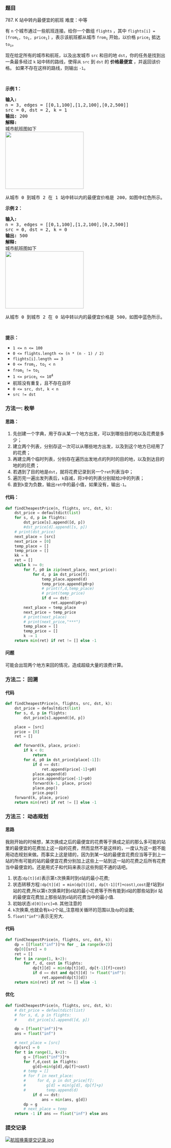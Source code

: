 ### 题目

787\. K 站中转内最便宜的航班 难度：中等

<p>有 <code>n</code> 个城市通过一些航班连接。给你一个数组&nbsp;<code>flights</code> ，其中&nbsp;<code>flights[i] = [from<sub>i</sub>, to<sub>i</sub>, price<sub>i</sub>]</code> ，表示该航班都从城市 <code>from<sub>i</sub></code> 开始，以价格 <code>price<sub>i</sub></code> 抵达 <code>to<sub>i</sub></code>。</p>

<p>现在给定所有的城市和航班，以及出发城市 <code>src</code> 和目的地 <code>dst</code>，你的任务是找到出一条最多经过 <code>k</code>&nbsp;站中转的路线，使得从 <code>src</code> 到 <code>dst</code> 的 <strong>价格最便宜</strong> ，并返回该价格。 如果不存在这样的路线，则输出 <code>-1</code>。</p>

<p>&nbsp;</p>

<p><strong>示例 1：</strong></p>

<pre><strong>输入:</strong> 
n = 3, edges = [[0,1,100],[1,2,100],[0,2,500]]
src = 0, dst = 2, k = 1
<strong>输出:</strong> 200
<strong>解释:</strong> 
城市航班图如下
<img style="height: 180px; width: 246px;" src="https://s3-lc-upload.s3.amazonaws.com/uploads/2018/02/16/995.png" alt="">

从城市 0 到城市 2 在 1 站中转以内的最便宜价格是 200，如图中红色所示。</pre>

<p><strong>示例 2：</strong></p>

<pre><strong>输入:</strong> 
n = 3, edges = [[0,1,100],[1,2,100],[0,2,500]]
src = 0, dst = 2, k = 0
<strong>输出:</strong> 500
<strong>解释:</strong> 
城市航班图如下
<img style="height: 180px; width: 246px;" src="https://s3-lc-upload.s3.amazonaws.com/uploads/2018/02/16/995.png" alt="">

从城市 0 到城市 2 在 0 站中转以内的最便宜价格是 500，如图中蓝色所示。</pre>

<p>&nbsp;</p>

<p><strong>提示：</strong></p>

<ul>
	<li><code>1 &lt;= n &lt;= 100</code></li>
	<li><code>0 &lt;= flights.length &lt;= (n * (n - 1) / 2)</code></li>
	<li><code>flights[i].length == 3</code></li>
	<li><code>0 &lt;= from<sub>i</sub>, to<sub>i</sub> &lt; n</code></li>
	<li><code>from<sub>i</sub> != to<sub>i</sub></code></li>
	<li><code>1 &lt;= price<sub>i</sub> &lt;= 10<sup>4</sup></code></li>
	<li>航班没有重复，且不存在自环</li>
	<li><code>0 &lt;= src, dst, k &lt; n</code></li>
	<li><code>src != dst</code></li>
</ul>

### 方法一: 枚举

#### 思路：

1. 先创建一个字典，用于存从某一个地方出发，可以到哪些目的地以及花费是多少；
2. 建立两个列表，分别存这一次可以从哪些地方出发，以及到这个地方已经用了的花费；
3. 再建立两个临时列表，分别存在遍历出发地点的列时的目的地，以及到达目的地的的花费；
4. 若遇到了目的地是`dst`，就将花费记录到另一个`ret`列表当中；
5. 遍历完一遍出发列表后，`k`自减，将`3`中的列表分别赋给`2`中的列表；
6. 直到`k`变为负数，输出`ret`中的最小值，如果没有，输出`-1`。

#### 代码：

``` python
def findCheapestPrice(n, flights, src, dst, k):
    dst_price = defaultdict(list)
    for s, d, p in flights:
        dst_price[s].append([d, p])
        #dst_price[d].append([s, p])
    # print(dst_price)
    next_place = [src]
    next_price = [0]
    temp_place = []
    temp_price = []
    kk = k
    ret = []
    while k >= 0:
        for f, p0 in zip(next_place, next_price):
            for d, p in dst_price[f]:
                temp_place.append(d)
                temp_price.append(p0+p)
                # print(f,d,temp_place)
                # print(temp_price)
                if d == dst:
                    ret.append(p0+p)
        next_place = temp_place
        next_price = temp_price
        # print(next_place)
        # print(next_price,"***")
        temp_place = []
        temp_price = []
        k -= 1
    return min(ret) if ret != [] else -1
```

#### 问题

可能会出现两个地方来回的情况，造成超级大量的浪费计算。

### 方法二： 回溯

#### 代码

``` python
def findCheapestPrice(n, flights, src, dst, k):
    dst_price = defaultdict(list)
    for s, d, p in flights:
        dst_price[s].append([d, p])

    place = [src]
    price = [0]
    ret = []

    def forward(k, place, price):
        if k < 0:
            return
        for d, p0 in dst_price[place[-1]]:
            if d == dst:
                ret.append(price[-1]+p0)
            place.append(d)
            price.append(price[-1]+p0)
            forward(k-1, place, price)
            place.pop()
            price.pop()
    forward(k, place, price)
    return min(ret) if ret != [] else -1
```

### 方法三： 动态规划

#### 思路

我刚开始的时候想，某次换成之后的最便宜的花费等于换成之前的那么多可能的站里的最便宜的花费加上这一段的花费，然而显然不是这样的，一度认为这一题不能用动态规划来做。而事实上这是错的，因为到某一站的最便宜花费应当等于到上一站的所有可能的站的最便宜花费分别加上这些上一站到这一站的花费之后所有花费当中最便宜的。还是用式子和代码来表示这些狗屁不通的话吧。

1. 状态:`dp[t][d]`表示第`t`次换乘时到`d`站的最小花费;
2. 状态转移方程::`dp[t][d] = min(dp[t][d], dp[t-1][f]+cost)`,`cost`是`f`站到`d`站的花费,所以第`t`次换乘时到`d`站的最小花费等于所有能到`d`站的那些站到`d`
   站的最便宜花费加上那些站到`d`站的花费当中的最小值.
3. 初始状态:`d[0][src]=0`. 其他注意的
1. `k`次换乘,也就会有`k+2`个站,,注意相关循环的范围以及`dp`的设置;
2. `float("inf")`表示无穷大.

#### 代码

``` python
def findCheapestPrice(n, flights, src, dst, k):
    dp = [[float("inf")]*n for _ in range(k+2)]
    dp[0][src] = 0
    ret = []
    for t in range(1, k+2):
        for f, d, cost in flights:
            dp[t][d] = min(dp[t][d], dp[t-1][f]+cost)
            if d == dst and dp[t][d] != float("inf"):
                ret.append(dp[t][d])
    return min(ret) if ret != [] else -1
```

#### 优化

``` python
def findCheapestPrice(n, flights, src, dst, k):
    # dst_price = defaultdict(list)
    # for s, d, p in flights:
    #     dst_price[s].append([d, p])

    dp = [float("inf")]*n
    ans = float("inf")

    # next_place = [src]
    dp[src] = 0
    for t in range(1, k+2):
        g = [float("inf")]*n
        for f,d,cost in flights:
            g[d]=min(g[d],dp[f]+cost)
        # temp = []
        # for f in next_place:
        #     for d, p in dst_price[f]:
        #         g[d] = min(g[d], dp[f]+p)
        #         temp.append(d)
            if d == dst:
                ans = min(ans, g[d])
        dp = g
        # next_place = temp
    return -1 if ans == float("inf") else ans
```

### 提交记录

[![航班换乘提交记录.jpg](https://z3.ax1x.com/2021/08/24/hAHnSS.jpg)](https://imgtu.com/i/hAHnSS)